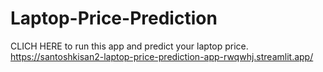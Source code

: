 # Laptop-Price-Prediction
CLICH HERE to run this app and predict your laptop price.
https://santoshkisan2-laptop-price-prediction-app-rwqwhj.streamlit.app/
